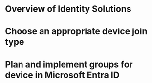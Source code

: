 # Overview of Identity Solutions
# Choose an appropriate device join type
# Plan and implement groups for device in Microsoft Entra ID
